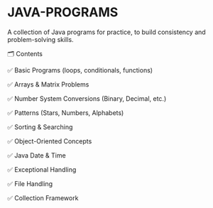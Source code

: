 # JAVA-PROGRAMS

A collection of Java programs for practice, to build consistency and problem-solving skills.

🗂 Contents

✅ Basic Programs (loops, conditionals, functions)

✅ Arrays & Matrix Problems

✅ Number System Conversions (Binary, Decimal, etc.)

✅ Patterns (Stars, Numbers, Alphabets)

✅ Sorting & Searching

✅ Object-Oriented Concepts

✅ Java Date & Time  

✅ Exceptional Handling

✅ File Handling

✅ Collection Framework
